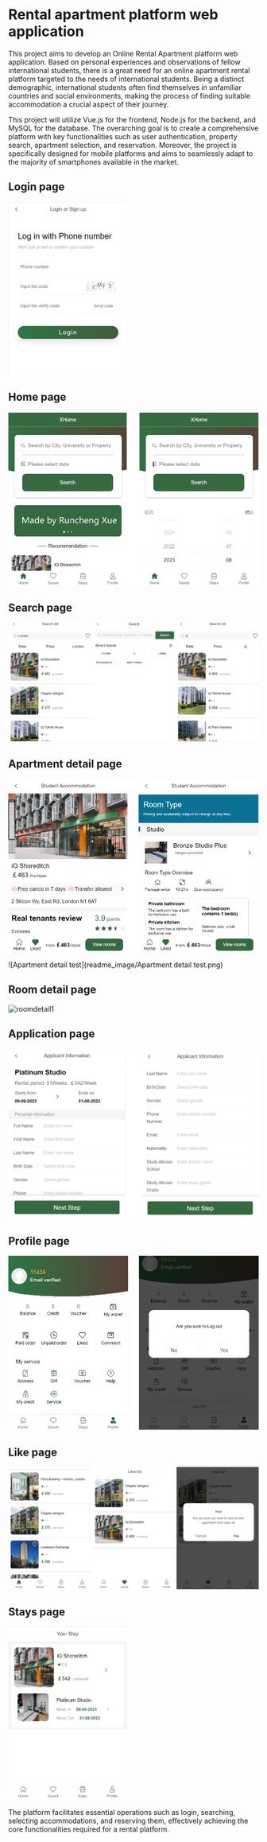 # Rental apartment platform web application

This project aims to develop an Online Rental Apartment platform web application. Based on personal experiences and observations of fellow international students, there is a great need for an online apartment rental platform targeted to the needs of international students. Being a distinct demographic, international students often find themselves in unfamiliar countries and social environments, making the process of finding suitable accommodation a crucial aspect of their journey.

This project will utilize Vue.js for the frontend, Node.js for the backend, and MySQL for the database. The overarching goal is to create a comprehensive platform with key functionalities such as user authentication, property search, apartment selection, and reservation. Moreover, the project is specifically designed for mobile platforms and aims to seamlessly adapt to the majority of smartphones available in the market.

## Login page

<img src="readme_image/image-20230811022503228.png" alt="image-20230811022503228" style="zoom:50%;" />

## Home page

![homepage](readme_image/homepage.png)

## Search page

![searchtest](readme_image/searchtest.png)

## Apartment detail page

![roomdetail](readme_image/roomdetail.png)

![Apartment detail test](readme_image/Apartment detail test.png)

## Room detail page

![roomdetail1](readme_image/roomdetail1.png)

## Application page

![applypage](readme_image/applypage.png)

## Profile page

![Profile](readme_image/Profile.png)

## Like page

![LikeTest](readme_image/LikeTest.png)

## Stays page

<img src="readme_image/image-20230811022955026.png" alt="image-20230811022955026" style="zoom:50%;" />

The platform facilitates essential operations such as login, searching, selecting accommodations, and reserving them, effectively achieving the core functionalities required for a rental platform.
